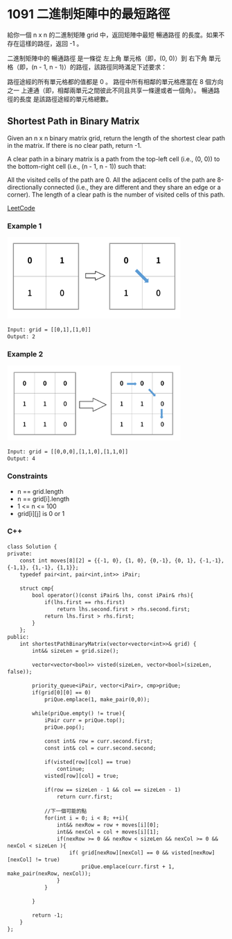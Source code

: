 # 1091 二進制矩陣中的最短路徑

給你一個 n x n 的二進制矩陣 grid 中，返回矩陣中最短 暢通路徑 的長度。如果不存在這樣的路徑，返回 -1 。

二進制矩陣中的 暢通路徑 是一條從 左上角 單元格（即，(0, 0)）到 右下角 單元格（即，(n - 1, n - 1)）的路徑，該路徑同時滿足下述要求：

路徑途經的所有單元格都的值都是 0 。
路徑中所有相鄰的單元格應當在 8 個方向之一 上連通（即，相鄰兩單元之間彼此不同且共享一條邊或者一個角）。
暢通路徑的長度 是該路徑途經的單元格總數。


##  Shortest Path in Binary Matrix

Given an n x n binary matrix grid, return the length of the shortest clear path in the matrix. If there is no clear path, return -1.

A clear path in a binary matrix is a path from the top-left cell (i.e., (0, 0)) to the bottom-right cell (i.e., (n - 1, n - 1)) such that:

All the visited cells of the path are 0.
All the adjacent cells of the path are 8-directionally connected (i.e., they are different and they share an edge or a corner).
The length of a clear path is the number of visited cells of this path.

[LeetCode](https://leetcode-cn.com/problems/shortest-path-in-binary-matrix/)

### Example 1

<img src="img/1091_1.png" width = "400"/>

```
Input: grid = [[0,1],[1,0]]
Output: 2
```

### Example 2

<img src="img/1091_2.png" width = "400"/>

```
Input: grid = [[0,0,0],[1,1,0],[1,1,0]]
Output: 4
```

### Constraints

* n == grid.length
* n == grid[i].length
* 1 <= n <= 100
* grid[i][j] is 0 or 1

### C++ 

```
class Solution {
private:
    const int moves[8][2] = {{-1, 0}, {1, 0}, {0,-1}, {0, 1}, {-1,-1}, {-1,1}, {1,-1}, {1,1}};
    typedef pair<int, pair<int,int>> iPair;

    struct cmp{
        bool operator()(const iPair& lhs, const iPair& rhs){
            if(lhs.first == rhs.first)
                return lhs.second.first > rhs.second.first;
            return lhs.first > rhs.first;
        }
    };
public:
    int shortestPathBinaryMatrix(vector<vector<int>>& grid) {
        int&& sizeLen = grid.size();
        
        vector<vector<bool>> visted(sizeLen, vector<bool>(sizeLen, false));

        priority_queue<iPair, vector<iPair>, cmp>priQue;
        if(grid[0][0] == 0)
            priQue.emplace(1, make_pair(0,0));

        while(priQue.empty() != true){
            iPair curr = priQue.top();
            priQue.pop();

            const int& row = curr.second.first;
            const int& col = curr.second.second;

            if(visted[row][col] == true)
                continue;
            visted[row][col] = true;
        
            if(row == sizeLen - 1 && col == sizeLen - 1)
                return curr.first;            

            //下一個可能的點
            for(int i = 0; i < 8; ++i){ 
                int&& nexRow = row + moves[i][0];
                int&& nexCol = col + moves[i][1];
                if(nexRow >= 0 && nexRow < sizeLen && nexCol >= 0 && nexCol < sizeLen ){
                    if( grid[nexRow][nexCol] == 0 && visted[nexRow][nexCol] != true)
                        priQue.emplace(curr.first + 1, make_pair(nexRow, nexCol));
                }
            }

        }

        return -1;
    }
};
```
